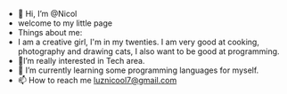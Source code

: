 - 👋 Hi, I’m @Nicol
- welcome to my little page
- Things about me:
- I am a creative girl, I'm in my twenties.
  I am very good at cooking, photography and drawing cats, I also want to be good at programming.
- 🥰I’m really interested in Tech area.
- 🌱 I’m currently learning some programming languages for myself.
- 📫 How to reach me luznicool7@gmail.com
